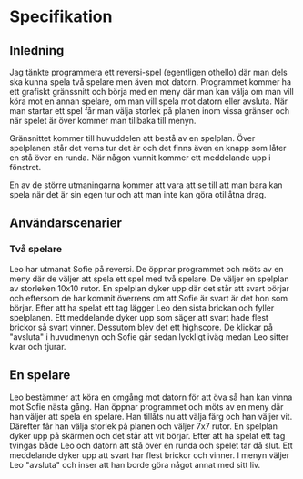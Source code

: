 # Specifikation

## Inledning

Jag tänkte programmera ett reversi-spel (egentligen othello) där man dels ska kunna spela två spelare men även mot datorn. Programmet kommer ha ett grafiskt gränssnitt och börja med en meny där man kan välja om man vill köra mot en annan spelare, om man vill spela mot datorn eller avsluta. När man startar ett spel får man välja storlek på planen inom vissa gränser och när spelet är över kommer man tillbaka till menyn.

Gränsnittet kommer till huvuddelen att bestå av en spelplan. Över spelplanen står det vems tur det är och det finns även en knapp som låter en stå över en runda. När någon vunnit kommer ett meddelande upp i fönstret.

En av de större utmaningarna kommer att vara att se till att man bara kan spela när det är sin egen tur och att man inte kan göra otillåtna drag.

## Användarscenarier

### Två spelare

Leo har utmanat Sofie på reversi. De öppnar programmet och möts av en meny där de väljer att spela ett spel med två spelare. De väljer en spelplan av storleken 10x10 rutor. En spelplan dyker upp där det står att svart börjar och eftersom de har kommit överrens om att Sofie är svart är det hon som börjar. Efter att ha spelat ett tag lägger Leo den sista brickan och fyller spelplanen. Ett meddelande dyker upp som säger att svart hade flest brickor så svart vinner. Dessutom blev det ett highscore. De klickar på "avsluta" i huvudmenyn och Sofie går sedan lyckligt iväg medan Leo sitter kvar och tjurar.

## En spelare

Leo bestämmer att köra en omgång mot datorn för att öva så han kan vinna mot Sofie nästa gång. Han öppnar programmet och möts av en meny där han väljer att spela en spelare. Han tillåts nu att välja färg och han väljer vit. Därefter får han välja storlek på planen och väljer 7x7 rutor. En spelplan dyker upp på skärmen och det står att vit börjar. Efter att ha spelat ett tag tvingas både Leo och datorn att stå över en runda och spelet tar då slut. Ett meddelande dyker upp att svart har flest brickor och vinner. I menyn väljer Leo "avsluta" och inser att han borde göra något annat med sitt liv.
